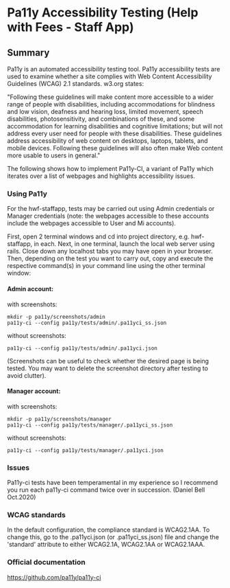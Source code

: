 # Pa11y Accessibility Testing (Help with Fees - Staff App)

## Summary
Pa11y is an automated accessibility testing tool.
Pa11y accessibility tests are used to examine whether a site complies with Web Content Accessibility Guidelines (WCAG) 
2.1 standards. w3.org states:

"Following these guidelines will make content more accessible to a wider range of people 
with disabilities, including accommodations for blindness and low vision, deafness and hearing loss, limited movement, 
speech disabilities, photosensitivity, and combinations of these, and some accommodation for learning disabilities and 
cognitive limitations; but will not address every user need for people with these disabilities. These guidelines 
address accessibility of web content on desktops, laptops, tablets, and mobile devices. Following these guidelines will 
also often make Web content more usable to users in general."

The following shows how to implement Pa11y-CI, a variant of Pa11y which iterates over a list of
webpages and highlights accessibility issues.

### Using Pa11y

For the hwf-staffapp, tests may be carried out using Admin credentials or Manager credentials
(note: the webpages accessible to these accounts include the webpages accessible to User and Mi accounts).

First, open 2 terminal windows and cd into project directory, e.g. hwf-staffapp, in each. Next, in one terminal, 
launch the local web server using rails. 
Close down any localhost tabs you may have open in your browser.
Then, depending on the test you want to carry out, copy and execute the respective command(s) in your command line using
the other terminal window:

#### Admin account:

with screenshots:
```
mkdir -p pa11y/screenshots/admin     
pa11y-ci --config pa11y/tests/admin/.pa11yci_ss.json
```
without screenshots:
```
pa11y-ci --config pa11y/tests/admin/.pa11yci.json
```
(Screenshots can be useful to check whether the desired page is being tested. You may want to delete the screenshot 
directory after testing to avoid clutter).
#### Manager account:
with screenshots:
```
mkdir -p pa11y/screenshots/manager   
pa11y-ci --config pa11y/tests/manager/.pa11yci_ss.json
```
without screenshots:
```
pa11y-ci --config pa11y/tests/manager/.pa11yci.json
```

### Issues
Pa11y-ci tests have been temperamental in my experience so I recommend you run each pa11y-ci command twice over in succession.
(Daniel Bell Oct.2020)
### WCAG standards

In the default configuration, the compliance standard is WCAG2.1AA. To change this, go to the .pa11yci.json (or 
.pa11yci_ss.json) file and change the 'standard' attribute to either WCAG2.1A, WCAG2.1AA or WCAG2.1AAA.

### Official documentation

https://github.com/pa11y/pa11y-ci